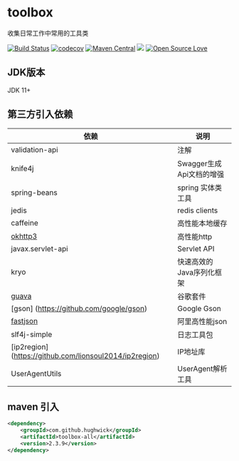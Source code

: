 # toolbox

收集日常工作中常用的工具类

[![Build Status](https://travis-ci.com/HughWick/toolbox.svg?branch=master)](https://travis-ci.com/HughWick/toolbox)
[![codecov](https://codecov.io/gh/HughWick/toolbox/branch/master/graph/badge.svg)](https://codecov.io/gh/HughWick/toolbox)
[![Maven Central](https://maven-badges.herokuapp.com/maven-central/com.github.hughwick/toolbox-all/badge.svg)](https://maven-badges.herokuapp.com/maven-central/com.github.hughwick/toolbox-all)
[![](https://img.shields.io/badge/license-Apache2-FF0080.svg)](https://github.com/hughwick/toolbox/blob/master/LICENSE.txt)
[![Open Source Love](https://badges.frapsoft.com/os/v2/open-source.svg?v=103)](https://github.com/hughwick/toolbox)

## JDK版本

JDK 11+

## 第三方引入依赖

|  依赖   | 说明  |
|  ----  | ----  |
| validation-api  | 注解 |
| knife4j  | Swagger生成Api文档的增强 |
| spring-beans  | spring 实体类工具 |
| jedis  | redis clients |
| caffeine  | 高性能本地缓存 |
| [okhttp3](https://github.com/square/okhttp)  | 高性能http |
| javax.servlet-api  | Servlet API |
| kryo  | 快速高效的Java序列化框架 |
| [guava](https://github.com/google/guava)  | 谷歌套件 |
| [gson] (https://github.com/google/gson) | Google Gson |
| [fastjson](https://github.com/alibaba/fastjson2)  | 阿里高性能json |
| slf4j-simple  | 日志工具包 |
| [ip2region] (https://github.com/lionsoul2014/ip2region) | IP地址库 |
| UserAgentUtils  | UserAgent解析工具 |
## maven 引入

```xml
<dependency>
    <groupId>com.github.hughwick</groupId>
    <artifactId>toolbox-all</artifactId>
    <version>2.3.9</version>
</dependency>
```
